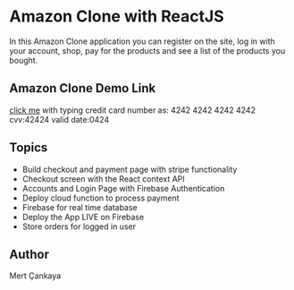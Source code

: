 # Amazon Clone with ReactJS
In this Amazon Clone application you can register on the site, log in with your account, shop, pay for the products and see a list of the products you bought.

## Amazon Clone Demo Link
<a href="https://clone-ff34b.firebaseapp.com/">click me</a>   with typing credit card number as: 4242 4242 4242 4242 cvv:42424 valid date:0424


## Topics
+ Build checkout and payment page with stripe functionality
+ Checkout screen with the React context API
+ Accounts and Login Page with Firebase Authentication
+ Deploy cloud function to process payment
+ Firebase for real time database
+ Deploy the App LIVE on Firebase
+ Store orders for logged in user

## Author
Mert Çankaya

